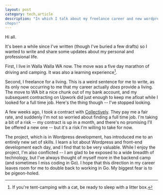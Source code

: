 ```yaml
---
layout: post
category: tech,article
description: "In which I talk about my freelance career and new wordpress
chops!"
---
```


Hi all.

It's been a while since I've written (though I've buried a few drafts) so I
wanted to write and share some updates about my personal and professional life.

First, I live in Walla Walla WA now. The move was a five day marathon of driving
and camping. It was also a learning experience[^1].

Second, I freelance for a living. This is a weird sentence for me to write, as
its only now occurring to me that my career actually _does_ provide a living.
The move to WA bit a nice chunk out of my bank account, and my subsequent contracting
on Upwork did just enough to keep me afloat while I looked for a full time job.
Here's the thing though -- I've stopped looking.

A few weeks ago, I took a contract with [Collectively](http://docollectively.com).
They pay me a fair rate, and suddenly I'm not so worried about finding a full
time job. I'm taking a bit of a risk -- my contract is up in a month, and
there's no promising I'll be offered a new one -- but it's a risk I'm willing to
take for now.

The project, which is in Wordpress development, has introduced me to an entirely
new set of skills. I learn a lot about Wordpress and front-end development each
day, and I find that to be very valuable. While I enjoy the project, I'm also
conflicted -- I am glad to be exposed to a wide breadth of technology, but I've
always thought of myself more in the backend camp (and sometimes I miss coding
in Go). I hope that this direction in my career leaves room for me to double
back to working in Go. My biggest fear is to be pigeon-holed.

[^1]:If you're tent-camping with a cat, be ready to sleep with a litter box.
